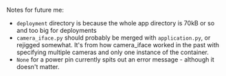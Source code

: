 Notes for future me:

- `deployment` directory is because the whole app directory is 70kB or so and too big for deployments
- `camera_iface.py` should probably be merged with `application.py`, or rejigged somewhat. It's from how camera_iface worked in the past with specifying multiple cameras and only one instance of the container.
- `None` for a power pin currently spits out an error message - although it doesn't matter.